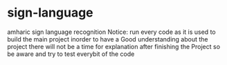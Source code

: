 # sign-language
amharic sign language recognition
Notice: run every code as it is used to build the main project inorder to have a 
Good understanding about the project there will not be a time for explanation after finishing the 
Project so be aware and try to test everybit of the code 
